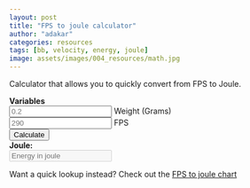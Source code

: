 ```yaml
---
layout: post
title: "FPS to joule calculator"
author: "adakar"
categories: resources
tags: [bb, velocity, energy, joule]
image: assets/images/004_resources/math.jpg
---
```


Calculator that allows you to quickly convert from FPS to Joule.


<script type = "text/javascript">
function calc() {
   var weight = document.getElementById("weight");
   var weightValue = parseFloat(weight.value);
   var fps = document.getElementById("fps");
   var fpsValue = parseFloat(fps.value);
   var ms = fpsValue / 3.2808399;
   var msValue = parseFloat(ms.value);
   var weight_kg = weightValue / 1000;
   var joule = 0.5 * weight_kg * msValue ** 2;
   document.getElementById("total").value = parseFloat(joule).toFixed(2);
}
</script> 

<div>
   <b> Variables </b> <br>
   <input type = "text"
      placeholder = "0.2"
      id = "weight"> Weight (Grams)<br>
   <input type = "text"
      placeholder = "290"
      id = "fps"> FPS <br>
   <button type = "button"
      onclick = "javascript:calc();"> Calculate </button> <br>
   <b> Joule: </b> <br>
   <input type = "text"
      placeholder = "Energy in joule"
      id = "total"
      disabled />
   <br>
</div>


Want a quick lookup instead? Check out the [FPS to joule chart](https://airsoftnorge.com/fps-joule-chart/)